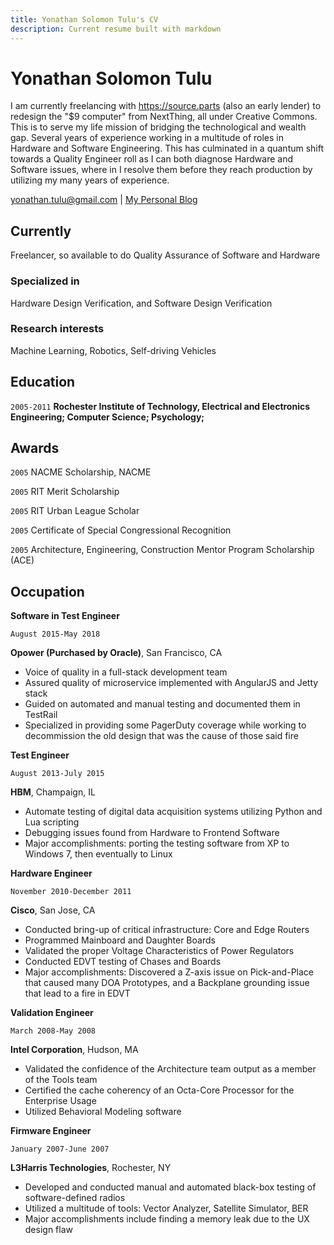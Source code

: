 ```yaml
---
title: Yonathan Solomon Tulu's CV
description: Current resume built with markdown
---
```

<!--more-->
# Yonathan Solomon Tulu
I am currently freelancing with https://source.parts (also an early lender) to redesign the "$9 computer" from NextThing, all under Creative Commons. This is to serve my life mission of bridging the technological and wealth gap. Several years of experience working in a multitude of roles in Hardware and Software Engineering. This has culminated in a quantum shift towards a Quality Engineer roll as I can both diagnose Hardware and Software issues, where in I resolve them before they reach production by utilizing my many years of experience.

<div id="webaddress">
<a href="yonathan.tulu@gmail.com">yonathan.tulu@gmail.com</a>
| <a href="https://tuluco.com">My Personal Blog</a>
</div>


## Currently
Freelancer, so available to do Quality Assurance of Software and Hardware

### Specialized in

Hardware Design Verification, and Software Design Verification


### Research interests

Machine Learning, Robotics, Self-driving Vehicles


## Education

`2005-2011`
__Rochester Institute of Technology, Electrical and Electronics Engineering; Computer Science; Psychology;__



## Awards

`2005`
NACME Scholarship, NACME

`2005` 
RIT Merit Scholarship

`2005`
RIT Urban League Scholar

`2005` 
Certificate of Special Congressional Recognition

`2005`
Architecture, Engineering, Construction Mentor Program Scholarship (ACE)

## Occupation

__Software in Test Engineer__

`August 2015-May 2018`

__Opower (Purchased by Oracle)__, San Francisco, CA

- Voice of quality in a full-stack development team 
- Assured quality of microservice implemented with AngularJS and Jetty stack
- Guided on automated and manual testing and documented them in TestRail
- Specialized in providing some PagerDuty coverage while working to decommission the old design that was the cause of those said fire

__Test Engineer__

`August 2013-July 2015`

__HBM__, Champaign, IL

- Automate testing of digital data acquisition systems utilizing Python and Lua scripting
- Debugging issues found from Hardware to Frontend Software
- Major accomplishments: porting the testing software from XP to Windows 7, then eventually to Linux

__Hardware Engineer__

`November 2010-December 2011`

__Cisco__, San Jose, CA

- Conducted bring-up of critical infrastructure: Core and Edge Routers
- Programmed Mainboard and Daughter Boards
- Validated the proper Voltage Characteristics of Power Regulators
- Conducted EDVT testing of Chases and Boards
- Major accomplishments: Discovered a Z-axis issue on Pick-and-Place that caused many DOA Prototypes, and a Backplane grounding issue that lead to a fire in EDVT

__Validation Engineer__

`March 2008-May 2008`

__Intel Corporation__, Hudson, MA

- Validated the confidence of the Architecture team output as a member of the Tools team
- Certified the cache coherency of an Octa-Core Processor for the Enterprise Usage
- Utilized Behavioral Modeling software

__Firmware Engineer__

`January 2007-June 2007`

__L3Harris Technologies__, Rochester, NY

- Developed and conducted manual and automated black-box testing of software-defined radios 
- Utilized a multitude of tools: Vector Analyzer, Satellite Simulator, BER 
- Major accomplishments include finding a memory leak due to the UX design flaw




<!-- ### Footer

Last updated: November 2022 -->


